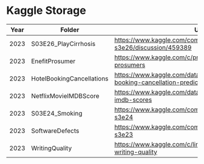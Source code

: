 # Kaggle Storage

| Year | Folder | URL |
| --- | --- | ---|
| 2023 | S03E26_PlayCirrhosis | https://www.kaggle.com/competitions/playground-series-s3e26/discussion/459389 |
| 2023 | EnefitProsumer | https://www.kaggle.com/c/predict-energy-behavior-of-prosumers |
| 2023 | HotelBookingCancellations | https://www.kaggle.com/datasets/youssefaboelwafa/hotel-booking-cancellation-prediction |
| 2023 | NetflixMovieIMDBScore | https://www.kaggle.com/datasets/thedevastator/netflix-imdb-scores |
| 2023 | S03E24_Smoking | https://www.kaggle.com/competitions/playground-series-s3e24 |
| 2023 | SoftwareDefects | https://www.kaggle.com/competitions/playground-series-s3e23 |
| 2023 | WritingQuality | https://www.kaggle.com/c/linking-writing-processes-to-writing-quality |